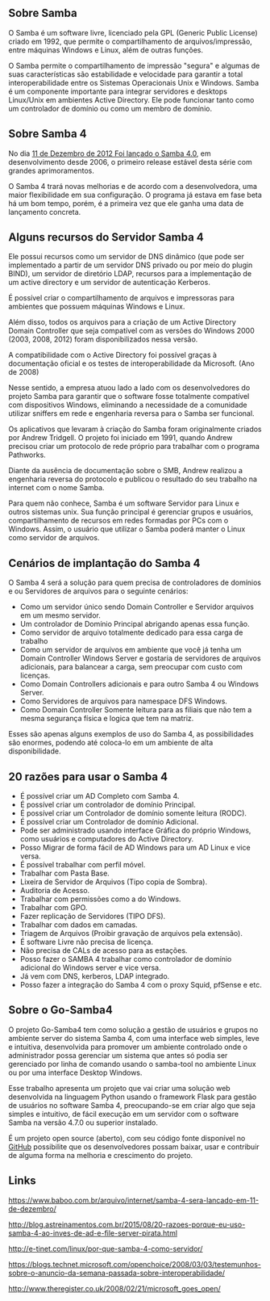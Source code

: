 
## Sobre Samba

O Samba é um software livre, licenciado pela GPL (Generic Public License) criado em 1992, que permite o compartilhamento de arquivos/impressão, entre máquinas Windows e Linux, além de outras funções.

O Samba permite o compartilhamento de impressão "segura" e algumas de suas características são estabilidade e velocidade para garantir a total interoperabilidade entre os Sistemas Operacionais Unix e Windows.
Samba é um componente importante para integrar servidores e desktops Linux/Unix em ambientes Active Directory. Ele pode funcionar tanto como um controlador de domínio ou como um membro de domínio.

## Sobre Samba 4

No dia [11 de Dezembro de 2012 Foi lançado o Samba 4.0](https://www.samba.org/samba/history/samba-4.0.0.html), em desenvolvimento desde 2006, o primeiro release estável desta série com grandes aprimoramentos.

O Samba 4 trará novas melhorias e de acordo com a desenvolvedora, uma maior flexibilidade em sua configuração. O programa já estava em fase beta há um bom tempo, porém, é a primeira vez que ele ganha uma data de lançamento concreta.

## Alguns recursos do Servidor Samba 4

Ele possui recursos como um servidor de DNS dinâmico (que pode ser implementado a partir de um servidor DNS privado ou por meio do plugin BIND), um servidor de diretório LDAP, recursos para a implementação de um active directory e um servidor de autenticação Kerberos.

É possível criar o compartilhamento de arquivos e impressoras para ambientes que possuem máquinas Windows e Linux.

Além disso, todos os arquivos para a criação de um Active Directory Domain Controller que seja compatível com as versões do Windows 2000 (2003, 2008, 2012) foram disponibilizados nessa versão.

A compatibilidade com o Active Directory foi possível graças à documentação oficial e os testes de interoperabilidade da Microsoft. (Ano de 2008)

Nesse sentido, a empresa atuou lado a lado com os desenvolvedores do projeto Samba para garantir que o software fosse totalmente compatível com dispositivos Windows, eliminando a necessidade de a comunidade utilizar sniffers em rede e engenharia reversa para o Samba ser funcional.

Os aplicativos que levaram à criação do Samba foram originalmente criados por Andrew Tridgell. O projeto foi iniciado em 1991, quando Andrew precisou criar um protocolo de rede próprio
para trabalhar com o programa Pathworks.

Diante da ausência de documentação sobre o SMB, Andrew realizou a engenharia reversa do protocolo e publicou o resultado do seu trabalho na internet com o nome Samba.

Para quem não conhece, Samba é um software Servidor para Linux e outros sistemas unix. Sua função principal é gerenciar grupos e usuários, compartilhamento de recursos em redes formadas por PCs com o Windows. Assim, o usuário que utilizar o Samba poderá manter o Linux como servidor de arquivos.

## Cenários de implantação do Samba 4

O Samba 4 será a solução para quem precisa de controladores de domínios e ou Servidores de arquivos para o seguinte cenários:

- Como um servidor único sendo Domain Controller e Servidor arquivos em um mesmo servidor.
- Um controlador de Domínio Principal abrigando apenas essa função.
- Como servidor de arquivo totalmente dedicado para essa carga de trabalho
- Como um servidor de arquivos em ambiente que você já tenha um Domain Controller Windows Server e gostaria de servidores de arquivos adicionais, para balancear a carga, sem preocupar com custo com licenças.
- Como Domain Controllers adicionais e para outro Samba 4 ou Windows Server.
- Como Servidores de arquivos para namespace DFS Windows.
- Como Domain Controller Somente leitura para as filiais que não tem a mesma segurança física e logica que tem na matriz.

Esses são apenas alguns exemplos de uso do Samba 4, as possibilidades são enormes, podendo até coloca-lo em um ambiente de alta disponibilidade.

## 20 razões para usar o Samba 4

- É possível criar um AD Completo com Samba 4.
- É possível criar um controlador de domínio Principal.
- É possível criar um Controlador de domínio somente leitura (RODC).
- É possível criar um Controlador de domínio Adicional.
- Pode ser administrado usando interface Gráfica do próprio Windows, como usuários e computadores do Active Directory.
- Posso Migrar de forma fácil de AD Windows para um AD Linux e vice versa.
- É possível trabalhar com perfil móvel.
- Trabalhar com Pasta Base.
- Lixeira de Servidor de Arquivos (Tipo copia de Sombra).
- Auditoria de Acesso.
- Trabalhar com permissões como a do Windows.
- Trabalhar com GPO.
- Fazer replicação de Servidores  (TIPO DFS).
- Trabalhar com dados em camadas.
- Triagem de Arquivos  (Proibir gravação de arquivos pela extensão).
- É software Livre não precisa de licença.
- Não precisa de CALs de acesso para as estações.
- Posso fazer o SAMBA 4 trabalhar como controlador de domínio adicional do Windows server e vice versa.
- Já vem com DNS, kerberos, LDAP integrado.
- Posso fazer a integração do Samba 4 com o proxy Squid, pfSense e etc.

## Sobre o Go-Samba4

O projeto Go-Samba4 tem como solução a gestão de usuários e grupos no ambiente server do sistema Samba 4, com uma interface web simples, leve e intuitiva, desenvolvida para promover um ambiente controlado onde o administrador possa gerenciar um sistema que antes só podia ser gerenciado por linha de comando usando o samba-tool no ambiente Linux ou por uma interface Desktop Windows.

Esse trabalho apresenta um projeto que vai criar uma solução web desenvolvida na linguagem Python usando o framework Flask para gestão de usuários no software Samba 4, preocupando-se em criar algo que seja simples e intuitivo, de fácil execução em um servidor com o software Samba na versão 4.7.0 ou superior instalado.

É um projeto open source (aberto), com seu código fonte disponível no [GitHub](https://github.com/jniltinho/go-samba4) possibilite que os desenvolvedores possam baixar, usar e contribuir de alguma forma na melhoria e crescimento do projeto.

## Links

https://www.baboo.com.br/arquivo/internet/samba-4-sera-lancado-em-11-de-dezembro/

http://blog.astreinamentos.com.br/2015/08/20-razoes-porque-eu-uso-samba-4-ao-inves-de-ad-e-file-server-pirata.html

http://e-tinet.com/linux/por-que-samba-4-como-servidor/

https://blogs.technet.microsoft.com/openchoice/2008/03/03/testemunhos-sobre-o-anuncio-da-semana-passada-sobre-interoperabilidade/

http://www.theregister.co.uk/2008/02/21/microsoft_goes_open/